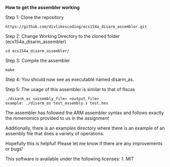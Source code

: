 **How to get the assembler working**

Step 1: Clone the repository

    https://github.com/divlikescoding/ecs154a_disarm_assembler.git

Step 2: Change Working Directory to the cloned folder (ecs154a_disarm_assembler)

    cd ecs154a_disarm_assembler/
   
Step 3: Compile the assembler

    make
   
Step 4: You should now see as executable named disarm_as.	

Step 5: The usage of this assembler is similar to that of fiscas

    ./disarm_as <assembly_file> <output_file>
    example: ./disarm_as test_assembly.s test.hex

The assembler has followed the ARM assembler syntax and follows exactly the mmenomics provided to us in the assignment

Additionally, there is an examples directory where there is an example of an assembly file that does a variety of operations.

Hopefully this is helpful! Please let me know if there are any improvements or bugs!

This software is available under the following licenses:
    1. MIT